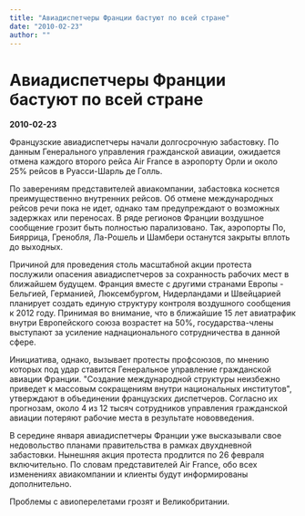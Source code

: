 ```yaml
---
title: "Авиадиспетчеры Франции бастуют по всей стране"
date: "2010-02-23"
author: ""
---
```


# Авиадиспетчеры Франции бастуют по всей стране

**2010-02-23** 

Французские авиадиспетчеры начали долгосрочную забастовку. По данным Генерального управления гражданской авиации, ожидается отмена каждого второго рейса Air France в аэропорту Орли и около 25% рейсов в Руасси-Шарль де Голль.

По заверениям представителей авиакомпании, забастовка коснется преимущественно внутренних рейсов. Об отмене международных рейсов речи пока не идет, однако там предупреждают о возможных задержках или переносах. В ряде регионов Франции воздушное сообщение грозит быть полностью парализовано. Так, аэропорты По, Бияррица, Гренобля, Ла-Рошель и Шамбери останутся закрыты вплоть до выходных.

Причиной для проведения столь масштабной акции протеста послужили опасения авиадиспетчеров за сохранность рабочих мест в ближайшем будущем. Франция вместе с другими странами Европы - Бельгией, Германией, Люксембургом, Нидерландами и Швейцарией планирует создать единую структуру контроля воздушного сообщения к 2012 году. Принимая во внимание, что в ближайшие 15 лет авиатрафик внутри Европейского союза возрастет на 50%, государства-члены выступают за усиление наднационального сотрудничества в данной сфере.

Инициатива, однако, вызывает протесты профсоюзов, по мнению которых под удар ставится Генеральное управление гражданской авиации Франции. "Создание международной структуры неизбежно приведет к массовым сокращениям внутри национальных институтов", утверждают в объединении французских диспетчеров. Согласно их прогнозам, около 4 из 12 тысяч сотрудников управления гражданской авиации потеряют рабочие места в результате нововведения.

В середине января авиадиспетчеры Франции уже высказывали свое недовольство планами правительства в рамках двухдневной забастовки. Нынешняя акция протеста продлится по 26 февраля включительно. По словам представителей Air France, обо всех изменениях авиакомпании и клиенты будут информированы дополнительно.

Проблемы с авиоперелетами грозят и Великобритании.
